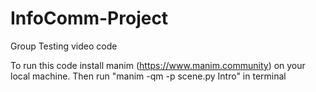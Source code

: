 # InfoComm-Project
Group Testing video code

To run this code install manim (https://www.manim.community) on your local machine. Then run "manim -qm -p scene.py Intro" in terminal 
